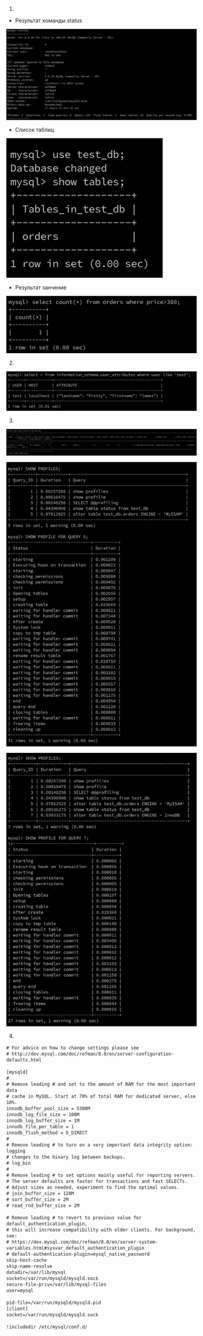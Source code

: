 1.
- Результат команды status


![status](https://github.com/evgeniy-skt/devops-netology/blob/main/screenshots/6.3_mysql_status.png)


- Список таблиц


![tables_list](https://github.com/evgeniy-skt/devops-netology/blob/main/screenshots/6.3_tables_list.png)


- Результат занчение


![count_result](https://github.com/evgeniy-skt/devops-netology/blob/main/screenshots/6.3_count_result.png)


2.

![test_user_attributes](https://github.com/evgeniy-skt/devops-netology/blob/main/screenshots/6.3_test_user_attributes.png)


3.

![test_user_attributes](https://github.com/evgeniy-skt/devops-netology/blob/main/screenshots/6.3_test_db_engine.png)


![test_user_attributes](https://github.com/evgeniy-skt/devops-netology/blob/main/screenshots/6.3_myisam_profiling.png)


![test_user_attributes](https://github.com/evgeniy-skt/devops-netology/blob/main/screenshots/6.3_innodb_profiling.png)


4.
```
# For advice on how to change settings please see
# http://dev.mysql.com/doc/refman/8.0/en/server-configuration-defaults.html

[mysqld]
#
# Remove leading # and set to the amount of RAM for the most important data
# cache in MySQL. Start at 70% of total RAM for dedicated server, else 10%.
innodb_buffer_pool_size = 5300M
innodb_log_file_size = 100M
innodb_log_buffer_size = 1M
innodb_file_per_table = 1
innodb_flush_method = O_DIRECT
#
# Remove leading # to turn on a very important data integrity option: logging
# changes to the binary log between backups.
# log_bin
#
# Remove leading # to set options mainly useful for reporting servers.
# The server defaults are faster for transactions and fast SELECTs.
# Adjust sizes as needed, experiment to find the optimal values.
# join_buffer_size = 128M
# sort_buffer_size = 2M
# read_rnd_buffer_size = 2M

# Remove leading # to revert to previous value for default_authentication_plugin,
# this will increase compatibility with older clients. For background, see:
# https://dev.mysql.com/doc/refman/8.0/en/server-system-variables.html#sysvar_default_authentication_plugin
# default-authentication-plugin=mysql_native_password
skip-host-cache
skip-name-resolve
datadir=/var/lib/mysql
socket=/var/run/mysqld/mysqld.sock
secure-file-priv=/var/lib/mysql-files
user=mysql

pid-file=/var/run/mysqld/mysqld.pid
[client]
socket=/var/run/mysqld/mysqld.sock

!includedir /etc/mysql/conf.d/
```
